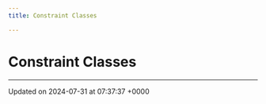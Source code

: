 ```yaml
---
title: Constraint Classes

---
```


# Constraint Classes








-------------------------------

Updated on 2024-07-31 at 07:37:37 +0000